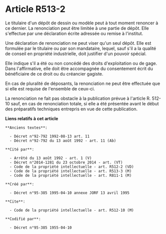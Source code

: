 # Article R513-2

Le titulaire d'un dépôt de dessin ou modèle peut à tout moment renoncer à ce dernier. La renonciation peut être limitée à une
partie de dépôt. Elle s'effectue par une déclaration écrite adressée ou remise à l'institut.

Une déclaration de renonciation ne peut viser qu'un seul dépôt. Elle est formulée par le titulaire ou par son mandataire,
lequel, sauf s'il a la qualité de conseil en propriété industrielle, doit justifier d'un pouvoir spécial.

Elle indique s'il a été ou non concédé des droits d'exploitation ou de gage. Dans l'affirmative, elle doit être accompagnée
du consentement écrit du bénéficiaire de ce droit ou du créancier gagiste.

En cas de pluralité de déposants, la renonciation ne peut être effectuée que si elle est requise de l'ensemble de ceux-ci.

La renonciation ne fait pas obstacle à la publication prévue à l'article R. 512-10 sauf, en cas de renonciation totale, si
elle a été présentée avant le début des préparatifs techniques entrepris en vue de cette publication.

**Liens relatifs à cet article**

	**Anciens textes**:

	  - Décret n°92-792 1992-08-13 art. 11
	  - Décret n°92-792 du 13 août 1992 - art. 11 (Ab)

	**Cité par**:

	  - Arrêté du 13 août 1992 - art. 1 (V)
	  - Décret n°2014-1281 du 23 octobre 2014 - art. (VT)
	  - Code de la propriété intellectuelle - art. R512-2 (VD)
	  - Code de la propriété intellectuelle - art. R513-3 (M)
	  - Code de la propriété intellectuelle - art. R811-1 (M)

	**Créé par**:

	  - Décret n°95-385 1995-04-10 annexe JORF 13 avril 1995

	**Cite**:

	  - Code de la propriété intellectuelle - art. R512-10 (M)

	**Codifié par**:

	  - Décret n°95-385 1955-04-10
